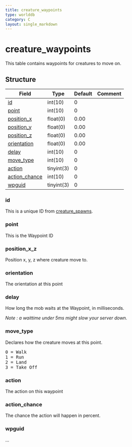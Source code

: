 ```yaml
---
title: creature_waypoints
type: worlddb
category: C
layout: single_markdown
---
```


# creature_waypoints
This table contains waypoints for creatures to move on.

## Structure

Field                                                                                                      | Type       | Default | Comment
---------------------------------------------------------------------------------------------------------- | ---------- | ------- | -------
[id](#id)                                                                                                  | int(10)    | 0       |        
[point](#point)                                                                                            | int(10)    | 0       |        
[position_x](#position_x_z)                                                                                | float(0)   | 0.00    |        
[position_y](#position_x_z)                                                                                | float(0)   | 0.00    |        
[position_z](#position_x_z)                                                                                | float(0)   | 0.00    |        
[orientation](#orientation)                                                                                | float(0)   | 0.00    |        
[delay](#delay)                                                                                            | int(10)    | 0       |        
[move_type](#move_type)                                                                                    | int(10)    | 0       |        
[action](#action)                                                                                          | tinyint(3) | 0       |        
[action_chance](#action_chance)                                                                            | int(10)    | 0       |        
[wpguid](#wpguid)                                                                                          | tinyint(3) | 0       |        

### id

This is a unique ID from [creature_spawns](/Wiki/database/world/creature_spawns/ "Creature spawns").

### point

This is the Waypoint ID

### position_x_z

Position x, y, z where creature move to.

### orientation

The orientation at this point

### delay

How long the mob waits at the Waypoint, in milliseconds.

_Note : a waittime under 5ms might slow your server down._

### move_type

Declares how the creature moves at this point.

<pre>
0 = Walk
1 = Run
2 = Land
3 = Take Off
</pre>

### action

The action on this waypoint

### action_chance

The chance the action will happen in percent.

### wpguid

...
